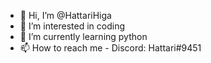 - 👋 Hi, I’m @HattariHiga
- 👀 I’m interested in coding
- 🌱 I’m currently learning python
- 📫 How to reach me - Discord: Hattari#9451

<!---
HattariHiga/HattariHiga is a ✨ special ✨ repository because its `README.md` (this file) appears on your GitHub profile.
You can click the Preview link to take a look at your changes.
--->
